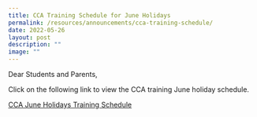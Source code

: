 ```yaml
---
title: CCA Training Schedule for June Holidays
permalink: /resources/announcements/cca-training-schedule/
date: 2022-05-26
layout: post
description: ""
image: ""
---
```

Dear Students and Parents,

Click on the following link to view the CCA training June holiday schedule.

[CCA June Holidays Training Schedule](https://staging.d1w3gt6qa53vq2.amplifyapp.com/cca/holiday-training-schedule/)

